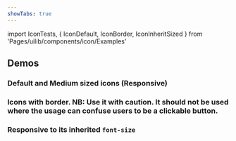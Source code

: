 ```yaml
---
showTabs: true
---
```


import IconTests, {
IconDefault,
IconBorder,
IconInheritSized
} from 'Pages/uilib/components/icon/Examples'

## Demos

### Default and Medium sized icons (Responsive)

<IconDefault />

### Icons with border. **NB:** Use it with caution. It should not be used where the usage can confuse users to be a clickable button.

<IconBorder />

### Responsive to its inherited `font-size`

<IconInheritSized />

<IconTests />
